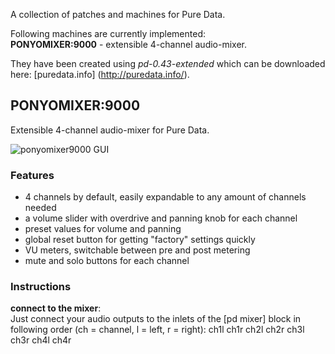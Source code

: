 A collection of patches and machines for Pure Data.

Following machines are currently implemented:<br>
**PONYOMIXER:9000** - extensible 4-channel audio-mixer.

They have been created using <i>pd-0.43-extended</i> which can be downloaded here: [puredata.info] (http://puredata.info/).

PONYOMIXER:9000
---------------

Extensible 4-channel audio-mixer for Pure Data.

![ponyomixer9000 GUI](http://files.callistix.net/puredata/ponyomixer9000_gui.png)

### Features

- 4 channels by default, easily expandable to any amount of channels needed
- a volume slider with overdrive and panning knob for each channel
- preset values for volume and panning
- global reset button for getting "factory" settings quickly
- VU meters, switchable between pre and post metering
- mute and solo buttons for each channel

### Instructions

**connect to the mixer**:<br>
Just connect your audio outputs to the inlets of the [pd mixer] block in following order (ch = channel, l = left, r = right):
ch1l ch1r ch2l ch2r ch3l ch3r ch4l ch4r
